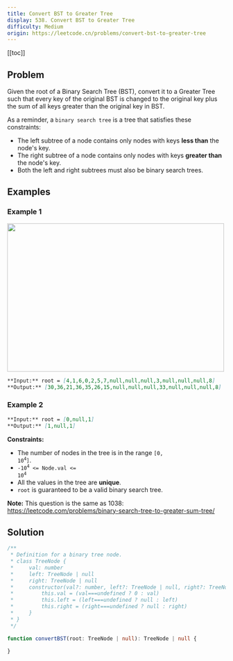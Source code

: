 ```yaml
---
title: Convert BST to Greater Tree
display: 538. Convert BST to Greater Tree
difficulty: Medium
origin: https://leetcode.cn/problems/convert-bst-to-greater-tree
---
```


[[toc]]

## Problem

Given the root of a Binary Search Tree (BST), convert it to a Greater Tree such that every key of the original BST is changed to the original key plus the sum of all keys greater than the original key in BST.

As a reminder, a `binary search tree` is a tree that satisfies these constraints:

- The left subtree of a node contains only nodes with keys **less than** the node's key.
- The right subtree of a node contains only nodes with keys **greater than** the node's key.
- Both the left and right subtrees must also be binary search trees.

## Examples

### Example 1

<img alt="" src="https://assets.leetcode.com/uploads/2019/05/02/tree.png" style="width: 500px; height: 341px;" />

```md
**Input:** root = [4,1,6,0,2,5,7,null,null,null,3,null,null,null,8]
**Output:** [30,36,21,36,35,26,15,null,null,null,33,null,null,null,8]
```

### Example 2

```md
**Input:** root = [0,null,1]
**Output:** [1,null,1]
```

**Constraints:**

- The number of nodes in the tree is in the range <code>[0, 10<sup>4</sup>]</code>.
- <code>-10<sup>4</sup> <= Node.val <= 10<sup>4</sup></code>
- All the values in the tree are **unique**.
- `root` is guaranteed to be a valid binary search tree.

**Note:** This question is the same as 1038: <a href="https://leetcode.com/problems/binary-search-tree-to-greater-sum-tree/" target="_blank">https://leetcode.com/problems/binary-search-tree-to-greater-sum-tree/</a>

## Solution

```ts
/**
 * Definition for a binary tree node.
 * class TreeNode {
 *     val: number
 *     left: TreeNode | null
 *     right: TreeNode | null
 *     constructor(val?: number, left?: TreeNode | null, right?: TreeNode | null) {
 *         this.val = (val===undefined ? 0 : val)
 *         this.left = (left===undefined ? null : left)
 *         this.right = (right===undefined ? null : right)
 *     }
 * }
 */

function convertBST(root: TreeNode | null): TreeNode | null {

}
```

